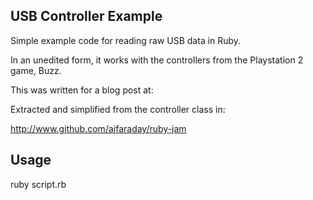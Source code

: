 USB Controller Example
----------------------

Simple example code for reading raw USB data in Ruby.

In an unedited form, it works with the controllers from 
the Playstation 2 game, Buzz.

This was written for a blog post at:



Extracted and simplified from the controller class in: 

http://www.github.com/ajfaraday/ruby-jam

Usage
-----

ruby script.rb
